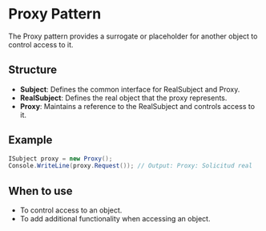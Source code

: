 # Proxy Pattern

The Proxy pattern provides a surrogate or placeholder for another object to control access to it.

## Structure

- **Subject**: Defines the common interface for RealSubject and Proxy.
- **RealSubject**: Defines the real object that the proxy represents.
- **Proxy**: Maintains a reference to the RealSubject and controls access to it.

## Example

```csharp
ISubject proxy = new Proxy();
Console.WriteLine(proxy.Request()); // Output: Proxy: Solicitud real
```

## When to use

- To control access to an object.
- To add additional functionality when accessing an object.
